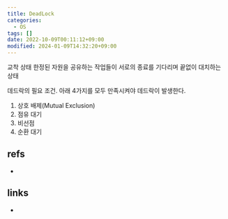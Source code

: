 ```yaml
---
title: DeadLock
categories:
  - OS
tags: []
date: 2022-10-09T00:11:12+09:00
modified: 2024-01-09T14:32:20+09:00
---
```

교착 상태
한정된 자원을 공유하는 작업들이 서로의 종료를 기다리며 끝없이 대치하는 상태

데드락의 필요 조건. 아래 4가지를 모두 만족시켜야 데드락이 발생한다.
1. 상호 배제(Mutual Exclusion)
2. 점유 대기
3. 비선점
4. 순환 대기


## refs
- 


## links
- 
